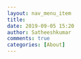 ```yaml
---
layout: nav_menu_item
title: 
date: 2019-09-05 15:20
author: Satheeshkumar
comments: true
categories: [About]
---
```

 
